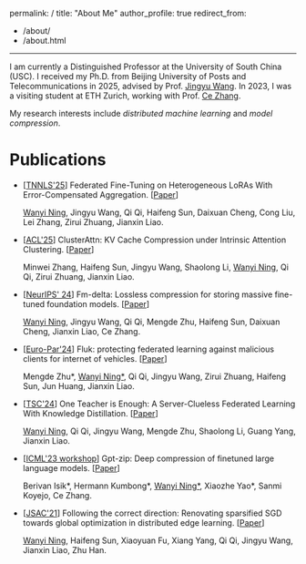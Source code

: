 permalink: /
title: "About Me"
author_profile: true
redirect_from: 

  - /about/
  - /about.html

---

I am currently a Distinguished Professor at the University of South China (USC). I received my Ph.D. from Beijing University of Posts and Telecommunications in 2025, advised by Prof. [Jingyu Wang](https://scholar.google.com/citations?hl=en&user=H441DjwAAAAJ&view_op=list_works). In 2023, I was a visiting student at ETH Zurich, working with Prof. [Ce Zhang](https://scholar.google.com/citations?user=GkXqbmMAAAAJ&hl=zh-CN&oi=ao).

My research interests include *distributed machine learning* and *model compression*.


Publications
======

- [[TNNLS'25](https://ieeexplore.ieee.org/xpl/RecentIssue.jsp?punumber=5962385)] Federated Fine-Tuning on Heterogeneous LoRAs With Error-Compensated Aggregation. [[Paper](https://ieeexplore.ieee.org/abstract/document/11083124)]

  <u>Wanyi Ning</u>, Jingyu Wang, Qi Qi, Haifeng Sun, Daixuan Cheng, Cong Liu, Lei Zhang, Zirui Zhuang, Jianxin Liao. 

- [[ACL'25](https://2025.aclweb.org/)] ClusterAttn: KV Cache Compression under Intrinsic Attention Clustering. [[Paper](https://aclanthology.org/2025.acl-long.703.pdf)]

  Minwei Zhang, Haifeng Sun, Jingyu Wang, Shaolong Li, <u>Wanyi Ning</u>, Qi Qi, Zirui Zhuang, Jianxin Liao.

- [[NeurIPS' 24](https://neurips.cc/Conferences/2024)] Fm-delta: Lossless compression for storing massive fine-tuned foundation models. [[Paper](https://proceedings.neurips.cc/paper_files/paper/2024/file/7b75a7339dfb256ee4b4bec028a6890b-Paper-Conference.pdf)]

  <u>Wanyi Ning</u>, Jingyu Wang, Qi Qi, Mengde Zhu, Haifeng Sun, Daixuan Cheng, Jianxin Liao, Ce Zhang.

- [[Euro-Par'24](https://2024.euro-par.org/)] Fluk: protecting federated learning against malicious clients for internet of vehicles. [[Paper](https://link.springer.com/chapter/10.1007/978-3-031-69766-1_31)]

  Mengde Zhu\*, <u>Wanyi Ning\*</u>, Qi Qi, Jingyu Wang, Zirui Zhuang, Haifeng Sun, Jun Huang, Jianxin Liao.

- [[TSC'24](https://ieeexplore.ieee.org/xpl/RecentIssue.jsp?punumber=4629386)] One Teacher is Enough: A Server-Clueless Federated Learning With Knowledge Distillation. [[Paper](https://ieeexplore.ieee.org/abstract/document/10556806)]

  <u>Wanyi Ning</u>, Qi Qi, Jingyu Wang, Mengde Zhu, Shaolong Li, Guang Yang, Jianxin Liao.

- [[ICML'23 workshop](https://openreview.net/group?id=ICML.cc/2023/Workshop/ES-FoMO#tab-your-consoles)] Gpt-zip: Deep compression of finetuned large language models. [[Paper](https://openreview.net/pdf?id=hO0c2tG2xL)]

  Berivan Isik\*, Hermann Kumbong\*, <u>Wanyi Ning\*</u>, Xiaozhe Yao\*, Sanmi Koyejo, Ce Zhang.

- [[JSAC'21](https://ieeexplore.ieee.org/xpl/RecentIssue.jsp?punumber=49)] Following the correct direction: Renovating sparsified SGD towards global optimization in distributed edge learning. [[Paper](https://ieeexplore.ieee.org/abstract/document/9562562)]

  <u>Wanyi Ning</u>, Haifeng Sun, Xiaoyuan Fu, Xiang Yang, Qi Qi, Jingyu Wang, Jianxin Liao, Zhu Han.

